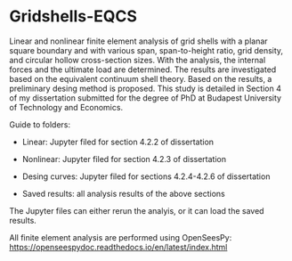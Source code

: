 # Gridshells-EQCS

Linear and nonlinear finite element analysis of grid shells with a planar square boundary and with various span, span-to-height ratio, grid density, and circular hollow cross-section sizes. With the analysis, the internal forces and the ultimate load are determined. The results are investigated based on the equivalent continuum shell theory. Based on the results, a preliminary desing method is proposed. This study is detailed in Section 4 of my dissertation submitted for the degree of PhD at Budapest University of Technology and Economics.

Guide to folders:

- Linear: Jupyter filed for section 4.2.2 of dissertation

- Nonlinear: Jupyter filed for section 4.2.3 of dissertation

- Desing curves: Jupyter filed for sections 4.2.4-4.2.6 of dissertation

- Saved results: all analysis results of the above sections

The Jupyter files can either rerun the analyis, or it can load the saved results.

All finite element analysis are performed using OpenSeesPy: https://openseespydoc.readthedocs.io/en/latest/index.html
